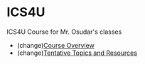 # ICS4U
ICS4U Course for Mr. Osudar's classes

* (change)[Course Overview](https://github.com/mrseidel-classes/ICS4U/blob/master/OVERVIEW.md)
* (change)[Tentative Topics and Resources](https://github.com/mrseidel-classes/ICS4U/blob/master/HELP.md)
